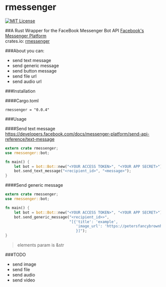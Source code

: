 # rmessenger
[![MIT License](http://img.shields.io/badge/license-MIT-blue.svg?style=flat)](LICENSE)  

##A Rust Wrapper for the FaceBook Messenger Bot API
[Facebook's Messenger Platform](https://developers.facebook.com/docs/messenger-platform)  
crates.io: [rmessenger](https://crates.io/crates/rmessenger)

###About
you can:
- send text message
- send generic message
- send button message
- send file url
- send audio url

###Installation

####Cargo.toml
```
rmessenger = "0.0.4"
```

###Usage

####Send text message
https://developers.facebook.com/docs/messenger-platform/send-api-reference/text-message

```rust
extern crate rmessenger;
use rmessenger::bot;

fn main() {
    let bot = bot::Bot::new("<YOUR ACCESS TOKEN>", "<YOUR APP SECRET>");
    bot.send_text_message("<recipient_id>", "<message>");
}
````

####Send generic message

```rust
extern crate rmessenger;
use rmessenger::bot;

fn main() {
    let bot = bot::Bot::new("<YOUR ACCESS TOKEN>", "<YOUR APP SECRET>");
    bot.send_generic_message("<recipient_id>>",
                             "[{'title': 'example',
                                'image_url': 'https://petersfancybrownhats.com/company_image.png'
                                }]");
}
````

> elements param is &str

###TODO
- send image
- send file
- send audio
- send video
